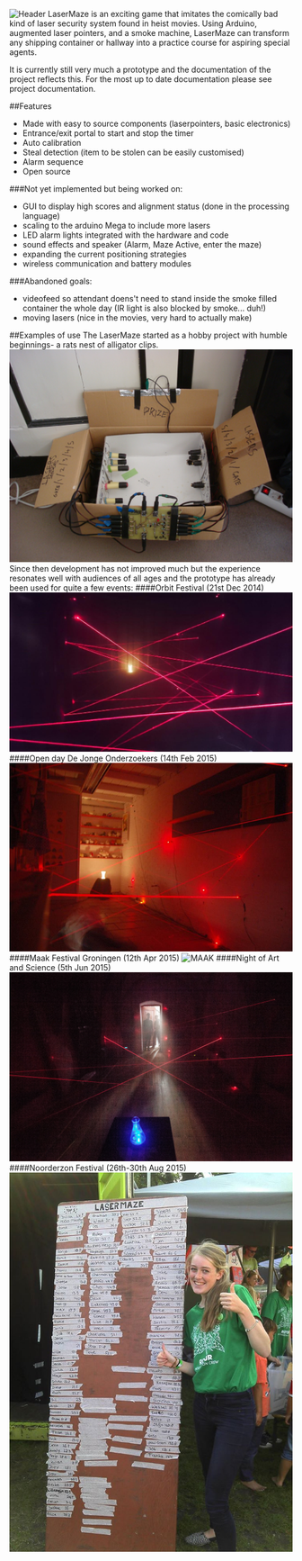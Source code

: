 ![Header](/images/Header.jpg)
LaserMaze is an exciting game that imitates the comically bad kind of laser security system found in heist movies. Using Arduino, augmented laser pointers, and a smoke machine, LaserMaze can transform any shipping container or hallway into a practice course for aspiring special agents.

It is currently still very much a prototype and the documentation of the project reflects this. For the most up to date documentation please see project documentation.

##Features
- Made with easy to source components (laserpointers, basic electronics)
- Entrance/exit portal to start and stop the timer
- Auto calibration
- Steal detection (item to be stolen can be easily customised)
- Alarm sequence
- Open source

###Not yet implemented but being worked on:
- GUI to display high scores and alignment status (done in the processing language)
- scaling to the arduino Mega to include more lasers
- LED alarm lights integrated with the hardware and code
- sound effects and speaker (Alarm, Maze Active, enter the maze)
- expanding the current positioning strategies
- wireless communication and battery modules

###Abandoned goals:
- videofeed so attendant doens't need to stand inside the smoke filled container the whole day (IR light is also blocked by smoke... duh!)
- moving lasers (nice in the movies, very hard to actually make)

##Examples of use
The LaserMaze started as a hobby project with humble beginnings- a rats nest of alligator clips. 
![testbox](/images/testbox.JPG)
Since then development has not improved much but the experience resonates well with audiences of all ages and the prototype has already been used for quite a few events:
####Orbit Festival (21st Dec 2014)
![Orbit](/images/Orbit.jpg)
####Open day De Jonge Onderzoekers (14th Feb 2015)
![DJOG](/images/DJOG.jpg)
####Maak Festival Groningen (12th Apr 2015)
![MAAK](/images/MAAK.jpg)
####Night of Art and Science (5th Jun 2015)
![Nacht](/images/Nacht.jpg)
####Noorderzon Festival (26th-30th Aug 2015)
![Noorderzon](/images/Noorderzon.jpg)
